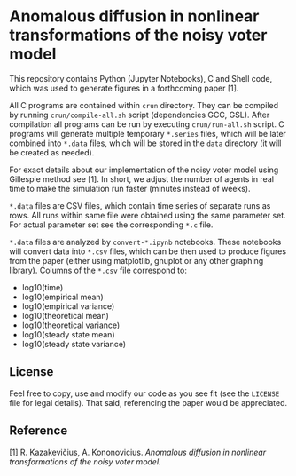 # Anomalous diffusion in nonlinear transformations of the noisy voter model

This repository contains Python (Jupyter Notebooks), C and Shell code, which
was used to generate figures in a forthcoming paper [1].

All C programs are contained within `crun` directory. They can be compiled
by running `crun/compile-all.sh` script (dependencies GCC, GSL). After
compilation all programs can be run by executing `crun/run-all.sh` script.
C programs will generate multiple temporary `*.series` files, which will be
later combined into `*.data` files, which will be stored in the `data`
directory (it will be created as needed).

For exact details about our implementation of the noisy voter model using
Gillespie method see [1]. In short, we adjust the number of agents in real time
to make the simulation run faster (minutes instead of weeks).

`*.data` files are CSV files, which contain time series of separate runs as
rows. All runs within same file were obtained using the same parameter set.
For actual parameter set see the corresponding `*.c` file.

`*.data` files are analyzed by `convert-*.ipynb` notebooks. These notebooks
will convert data into `*.csv` files, which can be then used to produce figures
from the paper (either using matplotlib, gnuplot or any other graphing library).
Columns of the `*.csv` file correspond to:

* log10(time)
* log10(empirical mean)
* log10(empirical variance)
* log10(theoretical mean)
* log10(theoretical variance)
* log10(steady state mean)
* log10(steady state variance)

## License

Feel free to copy, use and modify our code as you see fit (see the `LICENSE`
file for legal details). That said, referencing the paper would be appreciated.

## Reference

[1] R. Kazakevičius, A. Kononovicius. *Anomalous diffusion in nonlinear transformations of the noisy voter model.*
